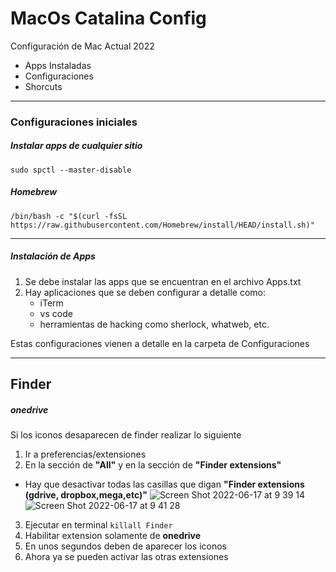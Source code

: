 # MacOs Catalina Config

Configuración de Mac Actual 2022

- Apps Instaladas
- Configuraciones 
- Shorcuts

***
### Configuraciones iniciales


##### Instalar apps de cualquier sitio
 ```sudo spctl --master-disable```
  
##### Homebrew 
```/bin/bash -c "$(curl -fsSL https://raw.githubusercontent.com/Homebrew/install/HEAD/install.sh)"```


***

##### Instalación de Apps

1. Se debe instalar las apps que se encuentran en el archivo Apps.txt
2. Hay aplicaciones que se deben configurar a detalle como:
    - iTerm
    - vs code
    - herramientas de hacking como sherlock, whatweb, etc.
   
Estas configuraciones vienen a detalle en la carpeta de Configuraciones


***

## Finder

##### onedrive

Si los iconos desaparecen de finder realizar lo siguiente

1. Ir a preferencias/extensiones
2. En la sección de **"All"** y en la sección de **"Finder extensions"**
- Hay que desactivar todas las casillas que digan **"Finder extensions (gdrive, dropbox,mega,etc)"**
    ![Screen Shot 2022-06-17 at 9 39 14](https://user-images.githubusercontent.com/65741972/174320220-55207ff0-38af-4558-82a5-09caa86d4c41.png)
    ![Screen Shot 2022-06-17 at 9 41 28](https://user-images.githubusercontent.com/65741972/174320561-880f2fee-77c8-4637-9eb0-36678ce41183.png)

3. Ejecutar en terminal ```killall Finder```
4. Habilitar extension solamente de **onedrive**
5. En unos segundos deben de aparecer los iconos
6. Ahora ya se pueden activar las otras extensiones

